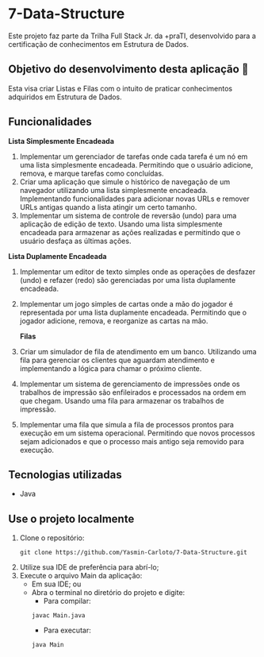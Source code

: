 # 7-Data-Structure
Este projeto faz parte da Trilha Full Stack Jr. da +praTI, desenvolvido para a certificação de conhecimentos em Estrutura de Dados.

## Objetivo do desenvolvimento desta aplicação 🎯
Esta visa criar Listas e Filas com o intuito de praticar conhecimentos adquiridos em Estrutura de Dados.

## Funcionalidades
**Lista Simplesmente Encadeada**
1. Implementar um gerenciador de tarefas onde cada tarefa é um nó em uma lista
   simplesmente encadeada. Permitindo que o usuário adicione, remova, e marque tarefas
   como concluídas.
2. Criar uma aplicação que simule o histórico de navegação de um navegador utilizando
   uma lista simplesmente encadeada. Implementando funcionalidades para adicionar novas
   URLs e remover URLs antigas quando a lista atingir um certo tamanho.
3. Implementar um sistema de controle de reversão (undo) para uma aplicação de
   edição de texto. Usando uma lista simplesmente encadeada para armazenar as ações
   realizadas e permitindo que o usuário desfaça as últimas ações.
   
**Lista Duplamente Encadeada**
1. Implementar um editor de texto simples onde as operações de desfazer (undo) e
   refazer (redo) são gerenciadas por uma lista duplamente encadeada.
2. Implementar um jogo simples de cartas onde a mão do jogador é representada por
   uma lista duplamente encadeada. Permitindo que o jogador adicione, remova, e reorganize
   as cartas na mão.


   **Filas**
1. Criar um simulador de fila de atendimento em um banco. Utilizando uma fila para gerenciar
   os clientes que aguardam atendimento e implementando a lógica para chamar o próximo
   cliente.
2. Implementar um sistema de gerenciamento de impressões onde os trabalhos de
   impressão são enfileirados e processados na ordem em que chegam. Usando uma fila para
   armazenar os trabalhos de impressão.
3. Implementar uma fila que simula a fila de processos prontos para execução em um
   sistema operacional. Permitindo que novos processos sejam adicionados e que o processo
   mais antigo seja removido para execução.

## Tecnologias utilizadas
- Java

## Use o projeto localmente
1. Clone o repositório:
    ```
    git clone https://github.com/Yasmin-Carloto/7-Data-Structure.git
    ```
2. Utilize sua IDE de preferência para abrí-lo;
3. Execute o arquivo Main da aplicação:
   - Em sua IDE; ou 
   - Abra o terminal no diretório do projeto e digite:
     - Para compilar:
     ```
     javac Main.java
     ```
     - Para executar:
     ```
     java Main
     ```
